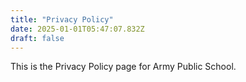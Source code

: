 ```yaml
---
title: "Privacy Policy"
date: 2025-01-01T05:47:07.832Z
draft: false
---
```


This is the Privacy Policy page for Army Public School.

